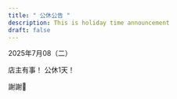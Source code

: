 ```yaml
---
title: " 公休公告 "
description: This is holiday time announcement
draft: false
---
```

2025年7月08（二）

店主有事！
公休1天！

謝謝🙏